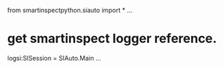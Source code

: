 from smartinspectpython.siauto import *
...
# get smartinspect logger reference.
logsi:SISession = SIAuto.Main
...